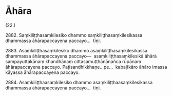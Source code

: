 # Āhāra

(22.)

2882\. Saṃkiliṭṭhasaṃkilesiko dhammo saṃkiliṭṭhasaṃkilesikassa dhammassa āhārapaccayena paccayo…  tīṇi.

2883\. Asaṃkiliṭṭhasaṃkilesiko dhammo asaṃkiliṭṭhasaṃkilesikassa dhammassa āhārapaccayena paccayo—  asaṃkiliṭṭhasaṃkilesikā āhārā sampayuttakānaṃ khandhānaṃ cittasamuṭṭhānānañca rūpānaṃ āhārapaccayena paccayo. Paṭisandhikkhaṇe…pe…  kabaḷīkāro āhāro imassa kāyassa āhārapaccayena paccayo.

2884\. Asaṃkiliṭṭhaasaṃkilesiko dhammo asaṃkiliṭṭhaasaṃkilesikassa dhammassa āhārapaccayena paccayo…  tīṇi.
